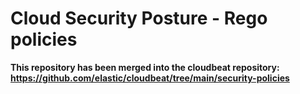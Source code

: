 # Cloud Security Posture - Rego policies

**This repository has been merged into the cloudbeat repository:
https://github.com/elastic/cloudbeat/tree/main/security-policies**
